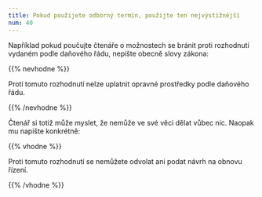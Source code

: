 ```yaml
---
title: Pokud použijete odborný termín, použijte ten nejvýstižnější
num: 40
---
```

Například pokud poučujte čtenáře o možnostech se bránit proti rozhodnutí vydaném podle daňového řádu, nepište obecně slovy zákona:

{{% nevhodne %}}

Proti tomuto rozhodnutí nelze uplatnit opravné prostředky podle daňového řádu.

{{% /nevhodne %}}

Čtenář si totiž může myslet, že nemůže ve své věci dělat vůbec nic. Naopak mu napište konkrétně:

{{% vhodne %}}

Proti tomuto rozhodnutí se nemůžete odvolat ani podat návrh na obnovu řízení.

{{% /vhodne %}}
